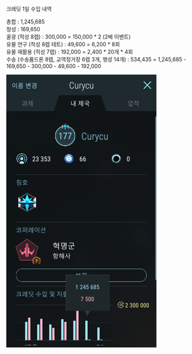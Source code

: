 크레딧 1일 수입 내역  

총합 : 1,245,685    
청성 : 169,650  
꿀광 (적성 8렙) : 300,000 = 150,000 * 2 (2배 이벤트)  
유물 연구 (적성 8렙 테트) : 49,600 = 6,200 * 8회  
유물 재활용 (적성 7렙) : 192,000 = 2,400 * 20개 * 4회  
수송 (수송품드론 8렙, 교역정거장 6렙 3개, 행성 14개) : 534,435 = 1,245,685 - 169,650 - 300,000 - 49,600 - 192,000  

![](../assets/20210304_Daily_Revenue.png)  
